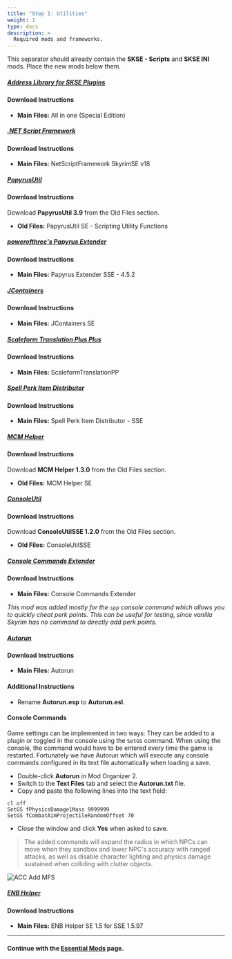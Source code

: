 ```yaml
---
title: "Step 1: Utilities"
weight: 1
type: docs
description: >
  Required mods and frameworks.
---
```


This separator should already contain the **SKSE - Scripts** and **SKSE INI** mods. Place the new mods below them.

##### [Address Library for SKSE Plugins](https://www.nexusmods.com/skyrimspecialedition/mods/32444?tab=files)

#### Download Instructions

- **Main Files:** All in one (Special Edition)

##### [.NET Script Framework](https://www.nexusmods.com/skyrimspecialedition/mods/21294?tab=files)

#### Download Instructions

- **Main Files:** NetScriptFramework SkyrimSE v18

##### [PapyrusUtil](https://www.nexusmods.com/skyrimspecialedition/mods/13048?tab=files)

#### Download Instructions

Download **PapyrusUtil 3.9** from the Old Files section.

- **Old Files:** PapyrusUtil SE - Scripting Utility Functions

##### [powerofthree's Papyrus Extender](https://www.nexusmods.com/skyrimspecialedition/mods/22854?tab=files)

#### Download Instructions

- **Main Files:** Papyrus Extender SSE - 4.5.2

##### [JContainers](https://www.nexusmods.com/skyrimspecialedition/mods/16495?tab=files)

#### Download Instructions

- **Main Files:** JContainers SE

##### [Scaleform Translation Plus Plus](https://www.nexusmods.com/skyrimspecialedition/mods/22603?tab=files)

#### Download Instructions

- **Main Files:** ScaleformTranslationPP

##### [Spell Perk Item Distributor](https://www.nexusmods.com/skyrimspecialedition/mods/36869?tab=files)

#### Download Instructions

- **Main Files:** Spell Perk Item Distributor - SSE

##### [MCM Helper](https://www.nexusmods.com/skyrimspecialedition/mods/53000?tab=files)

#### Download Instructions

Download **MCM Helper 1.3.0** from the Old Files section.

- **Old Files:** MCM Helper SE

##### [ConsoleUtil](https://www.nexusmods.com/skyrimspecialedition/mods/24858?tab=files)

#### Download Instructions

Download **ConsoleUtilSSE 1.2.0** from the Old Files section.

- **Old Files:** ConsoleUtilSSE

##### [Console Commands Extender](https://www.nexusmods.com/skyrimspecialedition/mods/28210?tab=files)

#### Download Instructions

- **Main Files:** Console Commands Extender

*This mod was added mostly for the `spp` console command which allows you to quickly cheat perk points. This can be useful for testing, since vanilla Skyrim has no command to directly add perk points.*

##### [Autorun](https://www.nexusmods.com/skyrimspecialedition/mods/45451?tab=files)

#### Download Instructions

- **Main Files:** Autorun

#### Additional Instructions

- Rename **Autorun.esp** to **Autorun.esl**.

#### Console Commands

Game settings can be implemented in two ways: They can be added to a plugin or toggled in the console using the `SetGS` command. When using the console, the command would have to be entered every time the game is restarted. Fortunately we have Autorun which will execute any console commands configured in its text file automatically when loading a save.

- Double-click **Autorun** in Mod Organizer 2.
- Switch to the **Text Files** tab and select the **Autorun.txt** file.
- Copy and paste the following lines into the text field:

```
cl off
SetGS fPhysicsDamage1Mass 9999999
SetGS fCombatAimProjectileRandomOffset 70
```

- Close the window and click **Yes** when asked to save.

> The added commands will expand the radius in which NPCs can move when they sandbox and lower NPC's accuracy with ranged attacks, as well as disable character lighting and physics damage sustained when colliding with clutter objects.

![ACC Add MFS](/Pictures/tpf/mod-installation/autorun-commands.png)

##### [ENB Helper](https://www.nexusmods.com/skyrimspecialedition/mods/23174?tab=files)

#### Download Instructions

- **Main Files:** ENB Helper SE 1.5 for SSE 1.5.97

---

#### Continue with the [Essential Mods](/tpf/mod-installation-1/step-2/) page.